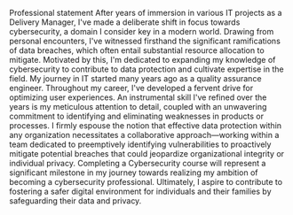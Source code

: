 Professional statement
After years of immersion in various IT projects as a Delivery Manager, I've made a deliberate shift in focus towards cybersecurity, a domain I consider key in a modern world. Drawing from personal encounters, I've witnessed firsthand the significant ramifications of data breaches, which often entail substantial resource allocation to mitigate. Motivated by this, I'm dedicated to expanding my knowledge of cybersecurity to contribute to data protection and cultivate expertise in the field.
My journey in IT started many years ago as a quality assurance engineer. Throughout my career, I've developed a fervent drive for optimizing user experiences. An instrumental skill I've refined over the years is my meticulous attention to detail, coupled with an unwavering commitment to identifying and eliminating weaknesses in products or processes.
I firmly espouse the notion that effective data protection within any organization necessitates a collaborative approach—working within a team dedicated to preemptively identifying vulnerabilities to proactively mitigate potential breaches that could jeopardize organizational integrity or individual privacy.
Completing a Cybersecurity course will represent a significant milestone in my journey towards realizing my ambition of becoming a cybersecurity professional. Ultimately, I aspire to contribute to fostering a safer digital environment for individuals and their families by safeguarding their data and privacy.


